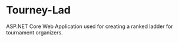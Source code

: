 # Tourney-Lad
ASP.NET Core Web Application used for creating a ranked ladder for tournament organizers.

